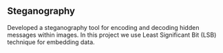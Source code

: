 ## Steganography

Developed a steganography tool for encoding and decoding hidden messages within images.
In this project we use Least Significant Bit (LSB) technique for embedding data.
